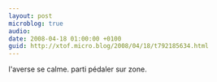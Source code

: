 ```yaml
---
layout: post
microblog: true
audio: 
date: 2008-04-18 01:00:00 +0100
guid: http://xtof.micro.blog/2008/04/18/t792185634.html
---
```

l'averse se calme. parti pédaler sur zone.
